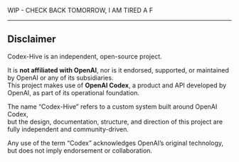 WIP - CHECK BACK TOMORROW, I AM TIRED A F

---

## Disclaimer

Codex-Hive is an independent, open-source project.

It is **not affiliated with OpenAI**, nor is it endorsed, supported, or maintained by OpenAI or any of its subsidiaries.  
This project makes use of **OpenAI Codex**, a product and API developed by OpenAI, as part of its operational foundation.

The name “Codex-Hive” refers to a custom system built around OpenAI Codex,  
but the design, documentation, structure, and direction of this project are fully independent and community-driven.

Any use of the term “Codex” acknowledges OpenAI’s original technology,  
but does not imply endorsement or collaboration.
